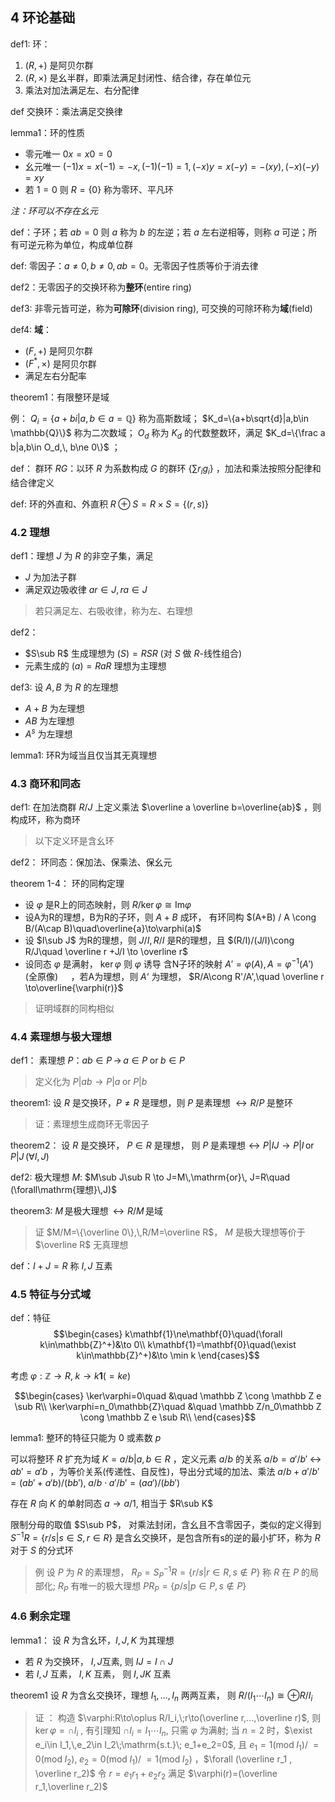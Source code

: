 ## 4 环论基础

def1: 环：
  1. $(R,+)$ 是阿贝尔群
  2. $(R,\times)$ 是幺半群，即乘法满足封闭性、结合律，存在单位元
  3. 乘法对加法满足左、右分配律

def 交换环：乘法满足交换律

lemma1：环的性质
  - 零元唯一 $0x=x0=0$
  - 幺元唯一 $(-1)x=x(-1)=-x,\, (-1)(-1)=1,\,(-x)y=x(-y)=-(xy),\,(-x)(-y)=xy$
  - 若 $1=0$ 则 $R=\{0\}$ 称为零环、平凡环

*注：环可以不存在幺元*

def：子环；若 $ab=0$ 则 $a$ 称为 $b$ 的左逆；若 $a$ 左右逆相等，则称 $a$ 可逆；所有可逆元称为单位，构成单位群

def: 零因子：$a\ne 0,b\ne 0,\,ab=0$。无零因子性质等价于消去律

def2：无零因子的交换环称为**整环**(entire ring)

def3: 非零元皆可逆，称为**可除环**(division ring), 可交换的可除环称为**域**(field)

def4: **域**：
  - $(F,+)$ 是阿贝尔群
  - $(F^*,\times)$ 是阿贝尔群
  - 满足左右分配率

theorem1：有限整环是域

例： $Q_i=\{a+bi|a,b\in a=\mathbb{Q}\}$ 称为高斯数域； $K_d=\{a+b\sqrt{d}|a,b\in \mathbb{Q}\}$ 称为二次数域； $O_d$ 称为 $K_d$ 的代数整数环，满足 $K_d=\{\frac a b|a,b\in O_d,\, b\ne 0\}$ ；

def： 群环 $RG$：以环 $R$ 为系数构成 $G$ 的群环 $\{\sum r_i g_i\}$ ，加法和乘法按照分配律和结合律定义

def: 环的外直和、外直积 $R\oplus S = R\times S=\{(r,s)\}$

### 4.2 理想

def1：理想 $J$ 为 $R$ 的非空子集，满足
  - $J$ 为加法子群
  - 满足双边吸收律 $ar\in J,\,ra\in J$

>  若只满足左、右吸收律，称为左、右理想

def2：
  - $S\sub R$ 生成理想为 $(S)=RSR$ (对 $S$ 做 $R$-线性组合)
  - 元素生成的 $(a)=RaR$ 理想为主理想

def3: 设 $A,B$ 为 $R$ 的左理想
  - $A+B$ 为左理想
  - $AB$ 为左理想
  - $A^s$ 为左理想

lemma1: 环R为域当且仅当其无真理想

### 4.3 商环和同态

def1: 在加法商群 $R/J$ 上定义乘法 $\overline a \overline b=\overline{ab}$ ，则构成环，称为商环

> 以下定义环是含幺环

def2： 环同态：保加法、保乘法、保幺元

theorem 1-4： 环的同构定理

  - 设 $\varphi$ 是R上的同态映射，则 $R/\ker\varphi\cong\mathrm{Im}\varphi$ 
  - 设A为R的理想，B为R的子环，则 $A+B$ 成环， 有环同构 $(A+B) / A \cong B/(A\cap B)\quad\overline{a}\to\varphi(a)$
  - 设 $I\sub J$ 为R的理想，则 $J/I,\, R/I$ 是R的理想，且 $(R/I)/(J/I)\cong R/J\quad \overline r +J/I \to \overline r$
  - 设同态 $\varphi$ 是满射， $\ker \varphi$ 则 $\varphi$ 诱导 含N子环的映射 $A'=\varphi(A),A=\varphi^{-1}(A')\quad\mathrm{(全原像)} \quad$ ，若A为理想，则 $A‘$ 为理想， $R/A\cong R'/A',\quad \overline r \to\overline{\varphi(r)}$

> 证明域群的同构相似

### 4.4 素理想与极大理想

def1： 素理想 $P$：$ab\in P\,\to\, a\in P \;\mathrm{or}\;b\in P$
> 定义化为 $P|ab\to P|a \;\mathrm{or}\; P|b$

theorem1: 设 $R$ 是交换环，$P\ne R$ 是理想，则 $P\;\mathrm{是素理想}\; \leftrightarrow R/P \;\mathrm{是整环}$
> 证：素理想生成商环无零因子

theorem2： 设 $R$ 是交换环， $P\in R$ 是理想， 则 $P\;\mathrm{是素理想} \leftrightarrow P|IJ\to P|I\,\mathrm{or}\,P|J\,(\forall I,J)$

def2: 极大理想 $M$: $M\sub J\sub R \to J=M\,\mathrm{or}\, J=R\quad (\forall\mathrm{理想}\,J)$

theorem3: $M\,\mathrm{是极大理想}\,\leftrightarrow R/M\,\mathrm{是域}$

> 证 $M/M=\{\overline 0\},\,R/M=\overline R$， $M$ 是极大理想等价于 $\overline R$ 无真理想

def：$I+J=R$ 称 $I,J$ 互素

### 4.5 特征与分式域

def：特征
  $$\begin{cases}
    k\mathbf{1}\ne\mathbf{0}\quad(\forall k\in\mathbb{Z}^+)&\to 0\\
    k\mathbf{1}=\mathbf{0}\quad(\exist k\in\mathbb{Z}^+)&\to \min k
  \end{cases}$$

考虑 $\varphi:\mathbb{Z}\to R,\;k\to k\mathbf{1}(=ke)$

$$\begin{cases}
  \ker\varphi=0\quad &\quad \mathbb Z \cong \mathbb Z e \sub R\\
  \ker\varphi=n_0\mathbb{Z}\quad &\quad \mathbb Z/n_0\mathbb Z \cong \mathbb Z e \sub R\\
\end{cases}$$


lemma1: 整环的特征只能为 $0$ 或素数 $p$

可以将整环 $R$ 扩充为域 $K={a/b|a,b\in R}$ ，定义元素 $a/b$ 的关系 $a/b=a'/b'\;\leftrightarrow \; ab'=a'b$ ，为等价关系(传递性、自反性)，导出分式域的加法、乘法 $a/b+a'/b'=(ab'+a'b)/(bb'),\; a/b \cdot a'/b'=(aa')/(bb')$

存在 $R$ 向 $K$ 的单射同态 $a\to a/1$, 相当于 $R\sub K$

限制分母的取值 $S\sub P$， 对乘法封闭，含幺且不含零因子，类似的定义得到 $S^{-1}R=\{r/s|s\in S,\,r\in R\}$ 是含幺交换环，是包含所有s的逆的最小扩环，称为 $R$ 对于 $S$ 的分式环

> 例 设 $P$ 为 $R$ 的素理想， $R_P = S_P^{-1}R=\{r/s|r\in R,\, s\notin P\}$ 称 $R$ 在 $P$ 的局部化; $R_P$ 有唯一的极大理想 $PR_P = \{p/s|p\in P,\,s\notin P\}$

### 4.6 剩余定理

lemma1： 设 $R$ 为含幺环，$I,J,K$ 为其理想
  - 若 $R$ 为交换环， $I,J$互素, 则 $IJ=I\cap J$
  - 若 $I,J$ 互素， $I,K$ 互素， 则 $I,JK$ 互素

theorem1 设 $R$ 为含幺交换环，理想 $I_1,...,I_n$ 两两互素， 则 $R/(I_1\cdots I_n) \cong \oplus R/I_i$

> 证 ： 构造 $\varphi:R\to\oplus R/I_i,\;r\to(\overline r,...,\overline r)$, 则 $\ker\varphi=\cap I_i$ , 有引理知 $\cap I_i=I_1\cdots I_n$, 只需 $\varphi$ 为满射; 当 $n=2$ 时，$\exist e_i\in I_1,\,e_2\in I_2\;\mathrm{s.t.}\; e_1+e_2=0$, 且 $e_1 =1 (\mathrm{mod}\; I_1)/\;=0(\mathrm{mod}\; I_2),\;e_2=0(\mathrm{mod}\; I_1)/\;=1(\mathrm{mod}\; I_2)$ ，$\forall (\overline r_1 , \overline r_2)$ 令 $r=e_1r_1+e_2r_2$ 满足 $\varphi(r)=(\overline r_1,\overline r_2)$


